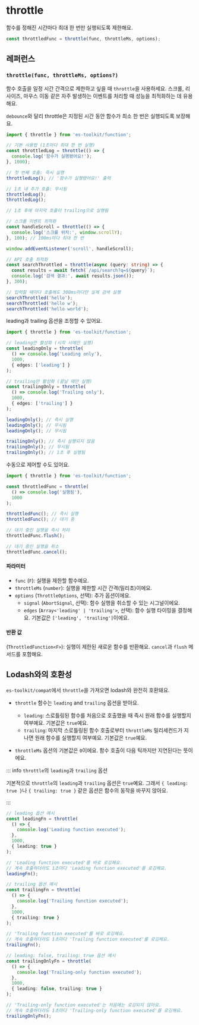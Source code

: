 # throttle

함수를 정해진 시간마다 최대 한 번만 실행되도록 제한해요.

```typescript
const throttledFunc = throttle(func, throttleMs, options);
```

## 레퍼런스

### `throttle(func, throttleMs, options?)`

함수 호출을 일정 시간 간격으로 제한하고 싶을 때 `throttle`을 사용하세요. 스크롤, 리사이즈, 마우스 이동 같은 자주 발생하는 이벤트를 처리할 때 성능을 최적화하는 데 유용해요.

`debounce`와 달리 throttle은 지정된 시간 동안 함수가 최소 한 번은 실행되도록 보장해요.

```typescript
import { throttle } from 'es-toolkit/function';

// 기본 사용법 (1초마다 최대 한 번 실행)
const throttledLog = throttle(() => {
  console.log('함수가 실행됐어요!');
}, 1000);

// 첫 번째 호출: 즉시 실행
throttledLog(); // '함수가 실행됐어요!' 출력

// 1초 내 추가 호출: 무시됨
throttledLog();
throttledLog();

// 1초 후에 마지막 호출이 trailing으로 실행됨

// 스크롤 이벤트 최적화
const handleScroll = throttle(() => {
  console.log('스크롤 위치:', window.scrollY);
}, 100); // 100ms마다 최대 한 번

window.addEventListener('scroll', handleScroll);

// API 호출 최적화
const searchThrottled = throttle(async (query: string) => {
  const results = await fetch(`/api/search?q=${query}`);
  console.log('검색 결과:', await results.json());
}, 300);

// 입력할 때마다 호출해도 300ms마다만 실제 검색 실행
searchThrottled('hello');
searchThrottled('hello w');
searchThrottled('hello world');
```

leading과 trailing 옵션을 조정할 수 있어요.

```typescript
import { throttle } from 'es-toolkit/function';

// leading만 활성화 (시작 시에만 실행)
const leadingOnly = throttle(
  () => console.log('Leading only'),
  1000,
  { edges: ['leading'] }
);

// trailing만 활성화 (끝날 때만 실행)  
const trailingOnly = throttle(
  () => console.log('Trailing only'),
  1000,
  { edges: ['trailing'] }
);

leadingOnly(); // 즉시 실행
leadingOnly(); // 무시됨
leadingOnly(); // 무시됨

trailingOnly(); // 즉시 실행되지 않음
trailingOnly(); // 무시됨
trailingOnly(); // 1초 후 실행됨
```

수동으로 제어할 수도 있어요.

```typescript
import { throttle } from 'es-toolkit/function';

const throttledFunc = throttle(
  () => console.log('실행됨'),
  1000
);

throttledFunc(); // 즉시 실행
throttledFunc(); // 대기 중

// 대기 중인 실행을 즉시 처리
throttledFunc.flush();

// 대기 중인 실행을 취소
throttledFunc.cancel();
```

#### 파라미터

- `func` (`F`): 실행을 제한할 함수예요.
- `throttleMs` (`number`): 실행을 제한할 시간 간격(밀리초)이에요.
- `options` (`ThrottleOptions`, 선택): 추가 옵션이에요.
  - `signal` (`AbortSignal`, 선택): 함수 실행을 취소할 수 있는 시그널이에요.
  - `edges` (`Array<'leading' | 'trailing'>`, 선택): 함수 실행 타이밍을 결정해요. 기본값은 `['leading', 'trailing']`이에요.

#### 반환 값

(`ThrottledFunction<F>`): 실행이 제한된 새로운 함수를 반환해요. `cancel`과 `flush` 메서드를 포함해요.

## Lodash와의 호환성

`es-toolkit/compat`에서 `throttle`을 가져오면 lodash와 완전히 호환돼요.

- `throttle` 함수는 `leading` and `trailing` 옵션을 받아요.

  - `leading`: 스로틀링된 함수를 처음으로 호출했을 때 즉시 원래 함수를 실행할지 여부예요. 기본값은 `true`예요.
  - `trailing`: 마지막 스로틀링된 함수 호출로부터 `throttleMs` 밀리세컨드가 지나면 원래 함수를 실행할지 여부예요. 기본값은 `true`예요.

- `throttleMs` 옵션의 기본값은 `0`이에요. 함수 호출이 다음 틱까지만 지연된다는 뜻이에요.

::: info `throttle`의 `leading`과 `trailing` 옵션

기본적으로 `throttle`의 `leading`과 `trailing` 옵션은 `true`예요. 그래서 `{ leading: true }`나 `{ trailing: true }` 같은 옵션은 함수의 동작을 바꾸지 않아요.

:::

```typescript
// leading 옵션 예시
const leadingFn = throttle(
  () => {
    console.log('Leading function executed');
  },
  1000,
  { leading: true }
);

// 'Leading function executed'를 바로 로깅해요.
// 계속 호출하더라도 1초마다 'Leading function executed'를 로깅해요.
leadingFn();

// trailing 옵션 예시
const trailingFn = throttle(
  () => {
    console.log('Trailing function executed');
  },
  1000,
  { trailing: true }
);

// 'Trailing function executed'를 바로 로깅해요.
// 계속 호출하더라도 1초마다 'Trailing function executed'를 로깅해요.
trailingFn();

// leading: false, trailing: true 옵션 예시
const trailingOnlyFn = throttle(
  () => {
    console.log('Trailing-only function executed');
  },
  1000,
  { leading: false, trailing: true }
);

// 'Trailing-only function executed'는 처음에는 로깅되지 않아요.
// 계속 호출하더라도 1초마다 'Trailing-only function executed'를 로깅해요.
trailingOnlyFn();
```
